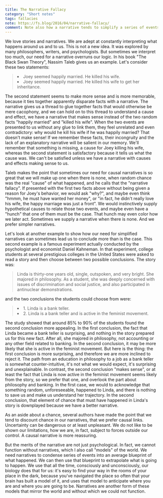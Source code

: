 ```yaml
---
title: The Narrative Fallacy
category: "Short notes"
tags: fallacies
note: https://fs.blog/2016/04/narrative-fallacy/
comment: Note also how a narrative tends to simplify a series of events, and can act as a summary, or a "model". Joey's story is now an instance of the general narrative of murderers motivated by money, a story to which we have had plenty of exposure in movies and books, we know the arc of that story if not the details, and maybe we'll just classify Joey's series of events under that storyline in our memory, and when we'll want to recall it, we'll just supply inferred details rather than the exact details. It is more economical to remember it that way. Taleb uses the expression "dimension reduction", which we also find in machine learning. a machine learning model abstracts out a "summary" model from a series of facts, condenses the facts into an average blueprint, which is smaller and easier to manipulate. Science in fact does the same too. it builds models of the world, finds general laws that relate a multiplicity of events into a "narrative" that we can consume and use.
---
```


We love stories and narratives. We are adept at constantly interpreting what happens around us and to us. This is not a new idea. It was explored by many philosophers, writers, and psychologists. But sometimes we interpret too much, our need for a narrative overruns our logic. In his book "The Black Swan Theory", Nassim Taleb gives us an example. Let's consider these two statements:

<blockquote>
<li>Joey seemed happily married. He killed his wife.</li>
<li>Joey seemed happily married. He killed his wife to get her inheritance.</li>
</blockquote>

The second statement seems to make more sense and is more memorable, because it ties together apparently disparate facts with a narrative. The narrative gives us a thread to glue together facts that would otherwise be mere cacophony, and we can hold on to this thread to understand a cause and effect, we have a narrative that makes sense instead of the two random facts "happily married" and "killed his wife". When the two events are presented to us without any glue to link them, they feel unrelated and even contradictory: why would he kill his wife if he was happily married? That doesn't make sense! If we remember these facts, their incongruity and the lack of an explanatory narrative will be salient in our memory. We'll remember that something is missing, a cause for Joey killing his wife, whereas the second statement is satisfactory because it tells us what the cause was. We can't be satisfied unless we have a narrative with causes and effects making sense to us. 

Taleb makes the point that sometimes our need for causal narratives is so great that we will make up one when there is none, when random chance was the real "cause" of what happened, and he calls that the "narrative fallacy". If presented with the first two facts above without being given a reason for Joey's behavior, we would ask "why?", and maybe even think "hmmm, he must have wanted her money", or "in fact, he didn't really love his wife, the happy marriage was just a front". We would instinctively supply hypothetical causes to relate those two events, and maybe even have a "hunch" that one of them must be the case. That hunch may even color how we later act. Sometimes we supply a narrative when there is none. And we prefer simpler narratives. 

Let's look at another example to show how our need for simplified narratives can sometimes lead us to conclude more than is the case. This second example is a famous experiment actually conducted by the psychologist and economist Daniel Kahneman. In that experiment, college students at several prestigious colleges in the United States were asked to read a story and then choose between two possible conclusions. The story was:

<blockquote>
Linda is thirty-one years old, single, outspoken, and very bright. She majored in philosophy. As a student, she was deeply concerned with issues of discrimination and social justice, and also participated in antinuclear demonstrations.
</blockquote>

and the two conclusions the students could choose from were:

<blockquote>
<li>1. Linda is a bank teller.</li>
<li>2. Linda is a bank teller and is active in the feminist movement.</li>
</blockquote>

The study showed that around 85% to 90% of the students found the second conclusion more appealing. In the first conclusion, the fact that Linda became a bank teller is surprising, and nothing in the story prepared us for this new fact. After all, she majored in philosophy, not accounting or any other field related to banking. In the second conclusion, it may be more likely that she is active in the feminist movement. But here is the thing: the first conclusion is more surprising, and therefore we are more inclined to reject it. The path from an education in philosophy to a job as a bank teller is somewhat counter-intuitive, it's not what we would expect, it's surprising and unexplainable. In contrast, the second conclusion "makes sense", or at least the fact that Linda is now active in the feminist movement seems likely from the story, so we prefer that one, and overlook the part about philosophy and banking. In the first case, we would to acknowledge that something random, unforeseeable, happened to Linda, and there is nothing to save us and make us understand her trajectory. In the second conclusion, that element of chance that must have happened in Linda's story is downplayed because we have a better narrative. 

As an aside about a chance, several authors have made the point that we tend to discount chance in our narratives, that we prefer causal links. Uncertainty can be dangerous or at least unpleasant. We do not like to be shown our limitations, how we are, in fact, subject to forces outside our control. A causal narrative is more reassuring. 

But the merits of the narrative are not just psychological. In fact, we cannot function without narratives, which I also call "models" of the world. We need narratives to condense series of events into an average blueprint of what happened. We can then use that blueprint to extrapolate what is going to happen. We use that all the time, consciously and unconsciously, our biology does that for us: it's easy to find your way in the rooms of your place in the dark, because you've navigated the place so often that your brain has built a model of it, and uses that model to anticipate where you are and where you are going to be. Narratives are another form of these models that mirror the world and without which we could not function.






